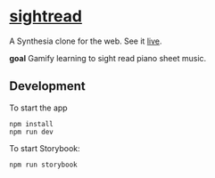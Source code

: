# [sightread](http://sightread.dev)

A Synthesia clone for the web.
See it [live](https://sightread.dev/).

**goal**
Gamify learning to sight read piano sheet music.

## Development

To start the app

```
npm install
npm run dev
```

To start Storybook:

```
npm run storybook
```
